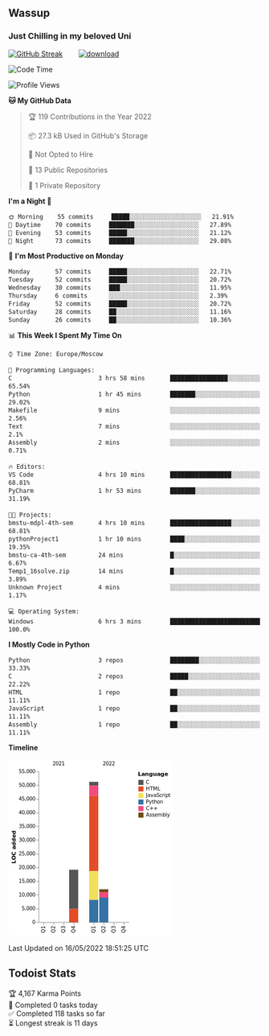 ## Wassup 
### Just Chilling in my beloved Uni 

<!--
-->

[![GitHub Streak](http://github-readme-streak-stats.herokuapp.com?user=archeoss&theme=shades-of-purple&hide_border=true&date_format=j%20M%5B%20Y%5D)](https://git.io/streak-stats)&nbsp;&nbsp;&nbsp;&nbsp;&nbsp;&nbsp;&nbsp;&nbsp;[![download](https://user-images.githubusercontent.com/68448737/147796309-d8b65b1d-4dde-40d9-b03a-2b42aaa6cd43.jpeg)
](https://bmstu.ru/)

<!--START_SECTION:waka-->
![Code Time](http://img.shields.io/badge/Code%20Time-0%20secs-blue)

![Profile Views](http://img.shields.io/badge/Profile%20Views-4-blue)

**🐱 My GitHub Data** 

> 🏆 119 Contributions in the Year 2022
 > 
> 📦 27.3 kB Used in GitHub's Storage 
 > 
> 🚫 Not Opted to Hire
 > 
> 📜 13 Public Repositories 
 > 
> 🔑 1 Private Repository 
 > 
**I'm a Night 🦉** 

```text
🌞 Morning    55 commits     █████░░░░░░░░░░░░░░░░░░░░   21.91% 
🌆 Daytime    70 commits     ███████░░░░░░░░░░░░░░░░░░   27.89% 
🌃 Evening    53 commits     █████░░░░░░░░░░░░░░░░░░░░   21.12% 
🌙 Night      73 commits     ███████░░░░░░░░░░░░░░░░░░   29.08%

```
📅 **I'm Most Productive on Monday** 

```text
Monday       57 commits     █████░░░░░░░░░░░░░░░░░░░░   22.71% 
Tuesday      52 commits     █████░░░░░░░░░░░░░░░░░░░░   20.72% 
Wednesday    30 commits     ███░░░░░░░░░░░░░░░░░░░░░░   11.95% 
Thursday     6 commits      ░░░░░░░░░░░░░░░░░░░░░░░░░   2.39% 
Friday       52 commits     █████░░░░░░░░░░░░░░░░░░░░   20.72% 
Saturday     28 commits     ██░░░░░░░░░░░░░░░░░░░░░░░   11.16% 
Sunday       26 commits     ██░░░░░░░░░░░░░░░░░░░░░░░   10.36%

```


📊 **This Week I Spent My Time On** 

```text
⌚︎ Time Zone: Europe/Moscow

💬 Programming Languages: 
C                        3 hrs 58 mins       ████████████████░░░░░░░░░   65.54% 
Python                   1 hr 45 mins        ███████░░░░░░░░░░░░░░░░░░   29.02% 
Makefile                 9 mins              ░░░░░░░░░░░░░░░░░░░░░░░░░   2.56% 
Text                     7 mins              ░░░░░░░░░░░░░░░░░░░░░░░░░   2.1% 
Assembly                 2 mins              ░░░░░░░░░░░░░░░░░░░░░░░░░   0.71%

🔥 Editors: 
VS Code                  4 hrs 10 mins       █████████████████░░░░░░░░   68.81% 
PyCharm                  1 hr 53 mins        ███████░░░░░░░░░░░░░░░░░░   31.19%

🐱‍💻 Projects: 
bmstu-mdpl-4th-sem       4 hrs 10 mins       █████████████████░░░░░░░░   68.81% 
pythonProject1           1 hr 10 mins        ████░░░░░░░░░░░░░░░░░░░░░   19.35% 
bmstu-ca-4th-sem         24 mins             █░░░░░░░░░░░░░░░░░░░░░░░░   6.67% 
Temp1_16solve.zip        14 mins             █░░░░░░░░░░░░░░░░░░░░░░░░   3.89% 
Unknown Project          4 mins              ░░░░░░░░░░░░░░░░░░░░░░░░░   1.17%

💻 Operating System: 
Windows                  6 hrs 3 mins        █████████████████████████   100.0%

```

**I Mostly Code in Python** 

```text
Python                   3 repos             ████████░░░░░░░░░░░░░░░░░   33.33% 
C                        2 repos             █████░░░░░░░░░░░░░░░░░░░░   22.22% 
HTML                     1 repo              ██░░░░░░░░░░░░░░░░░░░░░░░   11.11% 
JavaScript               1 repo              ██░░░░░░░░░░░░░░░░░░░░░░░   11.11% 
Assembly                 1 repo              ██░░░░░░░░░░░░░░░░░░░░░░░   11.11%

```


**Timeline**

![Chart not found](https://raw.githubusercontent.com/archeoss/archeoss/master/charts/bar_graph.png) 


 Last Updated on 16/05/2022 18:51:25 UTC
<!--END_SECTION:waka-->

## Todoist Stats

<!-- TODO-IST:START -->
🏆  4,167 Karma Points           
🌸  Completed 0 tasks today           
✅  Completed 118 tasks so far           
⏳  Longest streak is 11 days
<!-- TODO-IST:END -->
